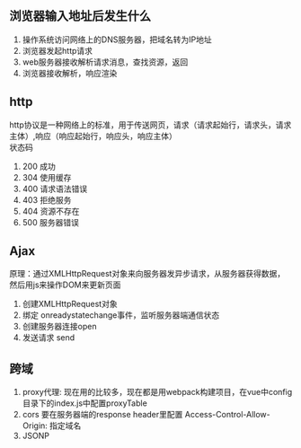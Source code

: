 ## 浏览器输入地址后发生什么
1. 操作系统访问网络上的DNS服务器，把域名转为IP地址
2. 浏览器发起http请求
3. web服务器接收解析请求消息，查找资源，返回
4. 浏览器接收解析，响应渲染

## http
http协议是一种网络上的标准，用于传送网页，请求（请求起始行，请求头，请求主体）,响应（响应起始行，响应头，响应主体）    
状态码    
1. 200 成功
2. 304 使用缓存
3. 400 请求语法错误
4. 403 拒绝服务
5. 404 资源不存在
6. 500 服务器错误

## Ajax
原理：通过XMLHttpRequest对象来向服务器发异步请求，从服务器获得数据，然后用js来操作DOM来更新页面
1. 创建XMLHttpRequest对象
2. 绑定 onreadystatechange事件，监听服务器端通信状态
3. 创建服务器连接open
4. 发送请求 send

## 跨域
1. proxy代理: 现在用的比较多，现在都是用webpack构建项目，在vue中config目录下的index.js中配置proxyTable
2. cors 要在服务器端的response header里配置 Access-Control-Allow-Origin: 指定域名
3. JSONP 